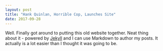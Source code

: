 ```yaml
---
layout: post
title: "Hank Quinlan, Horrible Cop, Launches Site"
date: 2017-09-28
---
```


Well. Finally got around to putting this old website together. Neat thing about it - powered by [Jekyll](http://jekyllrb.com) and I can use Markdown to author my posts. It actually is a lot easier than I thought it was going to be.
